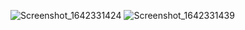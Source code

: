 
![Screenshot_1642331424](https://user-images.githubusercontent.com/64946451/149672305-99a51e27-a203-4f75-8869-97f544e7f724.png)
![Screenshot_1642331439](https://user-images.githubusercontent.com/64946451/149672313-6f1a9828-efdd-4e95-ac09-024148c3bc0e.png)

